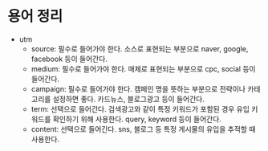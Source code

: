 # 용어 정리

- utm
	- source: 필수로 들어가야 한다. 소스로 표현되는 부분으로 naver, google, facebook 등이 들어간다.
	- medium: 필수로 들어가야 한다. 매체로 표현되는 부분으로 cpc, social 등이 들어간다.
	- campaign: 필수로 들어가야 한다. 캠페인 명을 뜻하는 부분으로 전략이나 카테고리를 설정하면 좋다. 카드뉴스, 블로그광고 등이 들어간다.
	- term: 선택으로 들어간다. 검색광고와 같이 특정 키워드가 포함된 경우 유입 키워드를 확인하기 위해 사용한다. query, keyword 등이 들어간다.
	- content: 선택으로 들어간다. sns, 블로그 등 특정 게시물의 유입을 추적할 때 사용한다.